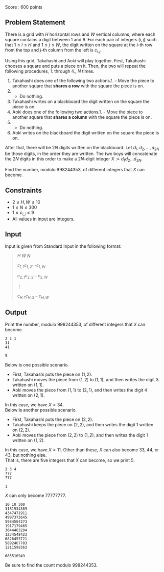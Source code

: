 Score : $600$ points

## Problem Statement

There is a grid with $H$ horizontal rows and $W$ vertical columns, where each square contains a digit between $1$ and $9$.
For each pair of integers $(i, j)$ such that $1 \leq i \leq H$ and $1 \leq j \leq W$, the digit written on the square at the $i$-th row from the top and $j$-th column from the left is $c_{i, j}$.

Using this grid, Takahashi and Aoki will play together.
First, Takahashi chooses a square and puts a piece on it.
Then, the two will repeat the following procedures, 1. through 4., $N$ times.

1. Takahashi does one of the following two actions.1.    - Move the piece to another square that **shares a row** with the square the piece is on.
2.    - Do nothing.
2. Takahashi writes on a blackboard the digit written on the square the piece is on.
3. Aoki does one of the following two actions.1.    - Move the piece to another square that **shares a column** with the square the piece is on.
2.    - Do nothing.
4. Aoki writes on the blackboard the digit written on the square the piece is on.

After that, there will be $2N$ digits written on the blackboard. Let $d_1, d_2, \ldots, d_{2N}$ be those digits, in the order they are written.
The two boys will concatenate the $2N$ digits in this order to make a $2N$-digit integer $X := d_1d_2\ldots d_{2N}$.

Find the number, modulo $998244353$, of different integers that $X$ can become.

## Constraints

- $2 \leq H, W \leq 10$
- $1 \leq N \leq 300$
- $1 \leq c_{i, j} \leq 9$
- All values in input are integers.

## Input

Input is given from Standard Input in the following format:

> $H$ $W$ $N$
> 
> $c_{1, 1}$$c_{1, 2}$$\cdots$$c_{1, W}$
> 
> $c_{2, 1}$$c_{2, 2}$$\cdots$$c_{2, W}$
> 
> $\vdots$
> 
> $c_{H, 1}$$c_{H, 2}$$\cdots$$c_{H, W}$

## Output

Print the number, modulo $998244353$, of different integers that $X$ can become.

```input1
2 2 1
31
41
```

```output1
5
```

Below is one possible scenario.

- First, Takahashi puts the piece on $(1, 2)$.
- Takahashi moves the piece from $(1, 2)$ to $(1, 1)$, and then writes the digit $3$ written on $(1, 1)$.
- Aoki moves the piece from $(1, 1)$ to $(2, 1)$, and then writes the digit $4$ written on $(2, 1)$.

In this case, we have $X = 34$.<br>
Below is another possible scenario.

- First, Takahashi puts the piece on $(2, 2)$.
- Takahashi keeps the piece on $(2, 2)$, and then writes the digit $1$ written on $(2, 2)$.
- Aoki moves the piece from $(2, 2)$ to $(1, 2)$, and then writes the digit $1$ written on $(1, 2)$.

In this case, we have $X = 11$.
Other than these, $X$ can also become $33$, $44$, or $43$, but nothing else.<br>
That is, there are five integers that $X$ can become, so we print $5$.

```input2
2 3 4
777
777
```

```output2
1
```

$X$ can only become $77777777$.

```input3
10 10 300
3181534389
4347471911
4997373645
5984584273
1917179465
3644463294
1234548423
6826453721
5892467783
1211598363
```

```output3
685516949
```

Be sure to find the count modulo $998244353$.